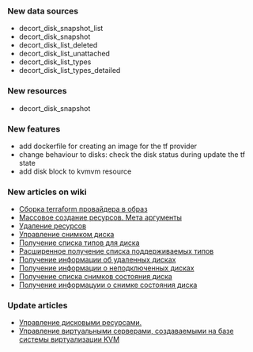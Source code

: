 ### New data sources

- decort_disk_snapshot_list
- decort_disk_snapshot
- decort_disk_list_deleted
- decort_disk_list_unattached
- decort_disk_list_types
- decort_disk_list_types_detailed

### New resources

- decort_disk_snapshot

### New features

- add dockerfile for creating an image for the tf provider
- change behaviour to disks: check the disk status during update the tf state
- add disk block to kvmvm resource

### New articles on wiki

- [Сборка terraform провайдера в образ](https://github.com/rudecs/terraform-provider-decort/wiki/04.05-Сборка-terraform-провайдера-в-образ)
- [Массовое создание ресурсов. Мета аргументы](https://github.com/rudecs/terraform-provider-decort/wiki/05.04-Массовое-создание-ресурсов.-Мета-аргументы)
- [Удаление ресурсов](https://github.com/rudecs/terraform-provider-decort/wiki/05.05-Удаление-ресурсов)
- [Управление снимком диска](https://github.com/rudecs/terraform-provider-decort/wiki/07.01.19-Resource-функция-decort_disk_snapshot-управление-снимком-диска)
- [Получение списка типов для диска](https://github.com/rudecs/terraform-provider-decort/wiki/06.01.39-Data-функция-decort_disk_list_types-получение-списка-типов-диска)
- [Расширенное получение списка поддерживаемых типов](https://github.com/rudecs/terraform-provider-decort/wiki/06.01.40-Data-функция-decort_disk_list_types_detailed-расширенное-получение-информации-о-поддерживаемых-типах-дисков)
- [Получение информации об удаленных дисках](https://github.com/rudecs/terraform-provider-decort/wiki/06.01.41-Data-функция-decort_disk_list_deleted-получение-информации-об-удаленных-дисках)
- [Получение информации о неподключенных дисках](https://github.com/rudecs/terraform-provider-decort/wiki/06.01.42-Data-функция-decort_disk_list_unattached-получение-информации-о-неподключенных-дисках)
- [Получение списка снимков состояния диска](https://github.com/rudecs/terraform-provider-decort/wiki/06.01.43-Data-функция-decort_disk_snapshot_list-получение-списка-снимков-состояния-диска)
- [Получение информацуии о снимке состояния диска](https://github.com/rudecs/terraform-provider-decort/wiki/06.01.44-Data-функция-decort_disk_snapshot-получение-информации-о-снимке-состояния)

### Update articles

- [Управление дисковыми ресурсами.](https://github.com/rudecs/terraform-provider-decort/wiki/07.01.03-Resource-функция-decort_disk-управление-дисковыми-ресурсами)
- [Управление виртуальными серверами, создаваемыми на базе системы виртуализации KVM](https://github.com/rudecs/terraform-provider-decort/wiki/07.01.01-Resource-функция-decort_kvmvm-управление-виртуальными-машинами-на-базе-KVM)

